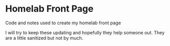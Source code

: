 # Homelab Front Page
Code and notes used to create my homelab front page

I will try to keep these updating and hopefully they help someone out.  They are a little sanitized but not by much.
